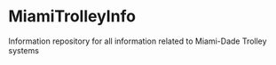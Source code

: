 # MiamiTrolleyInfo
Information repository for all information related to Miami-Dade Trolley systems

